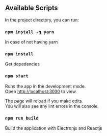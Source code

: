 ## Available Scripts

In the project directory, you can run:

### `npm install -g yarn`

In case of not having yarn 

### `npm install` 

Get depedencies

### `npm start`

Runs the app in the development mode.\
Open [http://localhost:3000](http://localhost:3000) to view.

The page will reload if you make edits.\
You will also see any lint errors in the console.

### `npm run build`

Build the application with Electronjs and Reactjs 
